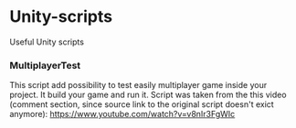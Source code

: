 # Unity-scripts
Useful Unity scripts

<h3>MultiplayerTest</h3>

This script add possibility to test easily multiplayer game inside your project. It build your game and run it. Script was taken from the this video (comment section, since source link to the original script doesn't exict anymore): https://www.youtube.com/watch?v=v8nIr3FgWIc
